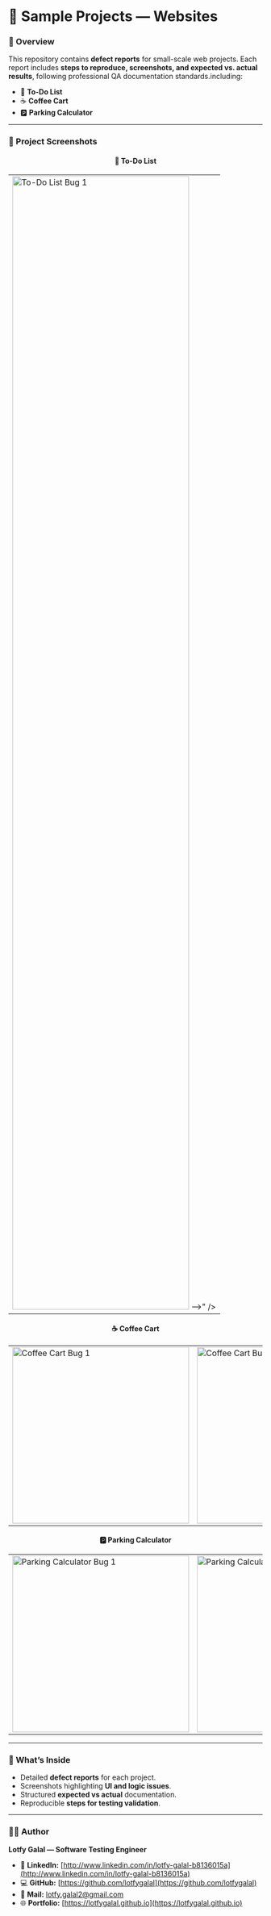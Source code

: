 # 🧩 Sample Projects — Websites

### 🧠 Overview
This repository contains **defect reports** for small-scale web projects. Each report includes **steps to reproduce, screenshots, and expected vs. actual results**, following professional QA documentation standards.including:  
- 📝 **To-Do List**  
- ☕ **Coffee Cart**  
- 🅿️ **Parking Calculator**  

---

### 🧾 Project Screenshots

<div align="center">

#### 📝 To-Do List
<table>
<tr>
<td><img width="350" alt="To-Do List Bug 1" src="<!-- <img width="1568" height="2248" alt="3" src="https://github.com/user-attachments/assets/494413b1-dd0e-4142-ac89-1ec99324daac" />
 -->" /></td>
</tr>
</table>

#### ☕ Coffee Cart
<table>
<tr>
<td><img width="350" alt="Coffee Cart Bug 1" src="<!-- place your Coffee Cart image 1 URL here -->" /></td>
<td><img width="350" alt="Coffee Cart Bug 2" src="<!-- place your Coffee Cart image 2 URL here -->" /></td>
</tr>
</table>

#### 🅿️ Parking Calculator
<table>
<tr>
<td><img width="350" alt="Parking Calculator Bug 1" src="<!-- place your Parking Calculator image 1 URL here -->" /></td>
<td><img width="350" alt="Parking Calculator Bug 2" src="<!-- place your Parking Calculator image 2 URL here -->" /></td>
</tr>
</table>

</div>

---

### 🧪 What’s Inside
- Detailed **defect reports** for each project.  
- Screenshots highlighting **UI and logic issues**.  
- Structured **expected vs actual** documentation.  
- Reproducible **steps for testing validation**.  

---

### 👨‍💻 Author
**Lotfy Galal — Software Testing Engineer**  

- 🔗 **LinkedIn:** [http://www.linkedin.com/in/lotfy-galal-b8136015a](http://www.linkedin.com/in/lotfy-galal-b8136015a)  
- 💻 **GitHub:** [https://github.com/lotfygalal](https://github.com/lotfygalal)  
- 📧 **Mail:** [lotfy.galal2@gmail.com](mailto:lotfy.galal2@gmail.com)  
- 🌐 **Portfolio:** [https://lotfygalal.github.io](https://lotfygalal.github.io)

